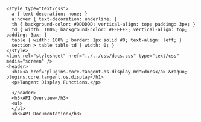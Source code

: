     <style type="text/css">
      a { text-decoration: none; }
      a:hover { text-decoration: underline; }
      th { background-color: #DDDDDD; vertical-align: top; padding: 3px; }
      td { width: 100%; background-color: #EEEEEE; vertical-align: top; padding: 3px; }
      table { width: 100% ; border: 1px solid #0; text-align: left; }
      section > table table td { width: 0; }
    </style>
    <link rel="stylesheet" href="../../css/docs.css" type="text/css" media="screen" />
    <header>
      <h1><a href="plugins.core.tangent.os.display.md">docs</a> &raquo; plugins.core.tangent.os.display</h1>
      <p>Tangent Display Functions.</p>

      </header>
      <h3>API Overview</h3>
      <ul>
      </ul>
      <h3>API Documentation</h3>
